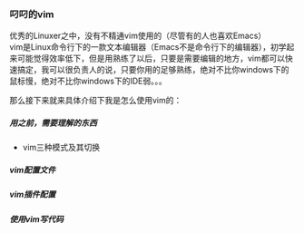 ### 叼叼的vim

优秀的Linuxer之中，没有不精通vim使用的（尽管有的人也喜欢Emacs）   
vim是Linux命令行下的一款文本编辑器（Emacs不是命令行下的编辑器），初学起来可能觉得效率低下，但是用熟练了以后，只要是需要编辑的地方，vim都可以快速搞定，我可以很负责人的说，只要你用的足够熟练，绝对不比你windows下的鼠标慢，绝对不比你windows下的IDE弱。。。   

那么接下来就来具体介绍下我是怎么使用vim的：
##### 用之前，需要理解的东西   
- vim三种模式及其切换   

##### vim配置文件   

##### vim插件配置

##### 使用vim写代码